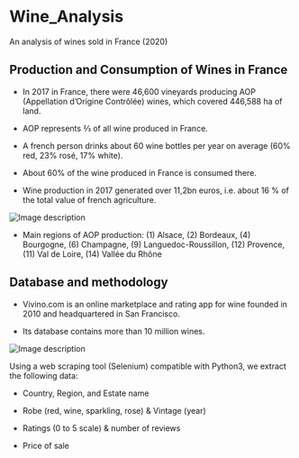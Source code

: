 # Wine_Analysis
An analysis of wines sold in France (2020)

## Production and Consumption of Wines in France

- In 2017 in France, there were 46,600 vineyards producing AOP (Appellation d’Origine Contrôlée) wines, which covered 446,588 ha of land.

- AOP represents ⅔ of all wine produced in France.

- A french person drinks about 60 wine bottles per year on average (60% red, 23% rosé, 17% white).

- About 60% of the wine produced in France is consumed there.

- Wine production in 2017 generated over 11,2bn euros, i.e. about 16 % of the total value of french agriculture.

![Image description](https://github.com/xlevine/Wine_Analysis/blob/master/plots/carte_vin_france_petit.jpg)

- Main regions of AOP production: (1) Alsace, (2) Bordeaux, (4) Bourgogne, (6) Champagne, (9) Languedoc-Roussillon, (12) Provence, (11) Val de Loire, (14) Vallée du Rhône

## Database and methodology

- Vivino.com is an online marketplace and rating app for wine founded in 2010 and headquartered in San Francisco.

- Its database contains more than 10 million wines.

![Image description](https://github.com/xlevine/Wine_Analysis/blob/master/plots/Vivino_screen.png)

Using a web scraping tool (Selenium) compatible with Python3, we extract the following data:

- Country, Region, and Estate name

- Robe (red, wine, sparkling, rose) & Vintage (year)

- Ratings (0 to 5 scale) & number of reviews

- Price of sale


